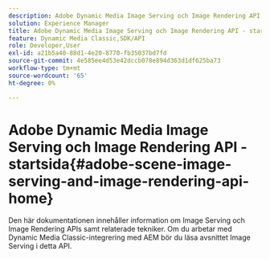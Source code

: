 ```yaml
---
description: Adobe Dynamic Media Image Serving och Image Rendering API - startsida
solution: Experience Manager
title: Adobe Dynamic Media Image Serving och Image Rendering API - startsida
feature: Dynamic Media Classic,SDK/API
role: Developer,User
exl-id: a21b5a40-88d1-4e20-8770-fb35037bd7fd
source-git-commit: 4e585ee4d53e42dccb078e894d363d1df625ba73
workflow-type: tm+mt
source-wordcount: '65'
ht-degree: 0%

---
```


# Adobe Dynamic Media Image Serving och Image Rendering API - startsida{#adobe-scene-image-serving-and-image-rendering-api-home}

Den här dokumentationen innehåller information om Image Serving och Image Rendering APIs samt relaterade tekniker. Om du arbetar med Dynamic Media Classic-integrering med AEM bör du läsa avsnittet Image Serving i detta API.
